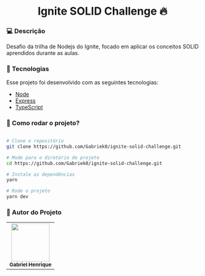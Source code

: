 <h1 align="center">Ignite SOLID Challenge 🔥</h1>

### 💻 Descrição

<p align="justify">Desafio da trilha de Nodejs do Ignite, focado em aplicar os conceitos SOLID aprendidos durante as aulas.</p>

### :nut_and_bolt: Tecnologias

Esse projeto foi desenvolvido com as seguintes tecnologias:

- [Node][node]
- [Express][express]
- [TypeScript][typescript]

[node]: https://nodejs.org/en/
[express]: https://expressjs.com/pt-br/
[typescript]: https://www.typescriptlang.org/

### 🤔 Como rodar o projeto?

```bash

# Clone o repositório
git clone https://github.com/Gabriek0/ignite-solid-challenge.git

# Mude para o diretório do projeto
cd https://github.com/Gabriek0/ignite-solid-challenge.git

# Instale as dependências
yarn

# Rode o projeto
yarn dev

```

### 🧑 Autor do Projeto

<table>
  <tr>
    <td align="center">
      <a href="https://github.com/Gabriek0">
        <img src='https://avatars.githubusercontent.com/u/89749843?v=4' width="100px;" alt=""/>
        <br />
          <sub>
            <b>Gabriel Henrique</b>
          </sub>
      </a>
    </td>

  </tr>
</table>
